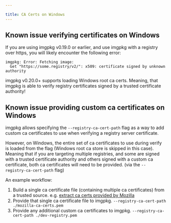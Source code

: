 ```yaml
---

title: CA Certs on Windows
---
```


## Known issue verifying certificates on Windows

If you are using imgpkg v0.19.0 or earlier, and use imgpkg with a registry over https, you will likely encounter the following error:
```
imgpkg: Error: Fetching image:
  Get "https://some.registry/v2/": x509: certificate signed by unknown authority
```

imgpkg v0.20.0+ supports loading Windows root ca certs. Meaning, that imgpkg is able to verify registry certificates signed by a trusted certificate authority!

## Known issue providing custom ca certificates on Windows

imgpkg allows specifying the `--registry-ca-cert-path` flag as a way to add custom ca certificates to use when verifying a registry server certificate.

However, on Windows, the entire set of ca certificates to use during verify is loaded from the flag (Windows root ca store is skipped in this case). 
Meaning that if you are targeting multiple registries, and some are signed with a trusted certificate authority and others signed with a custom ca certificate, 
both ca certificates will need to be provided. (via the `--registry-ca-cert-path` flag)

An example workflow:
1. Build a single ca certificate file (containing multiple ca certificates) from a trusted source. e.g. [extract ca certs provided by Mozilla](https://github.com/curl/curl/blob/4d2f8006777d6354d9b62eae38ebd0a0256d0f94/lib/firefox-db2pem.sh)
1. Provide that single ca certificate file to imgpkg. `--registry-ca-cert-path ./mozilla-ca-certs.pem`
1. Provide any additional custom ca certificates to imgpkg. `--registry-ca-cert-path ./dev-registry.pem`

